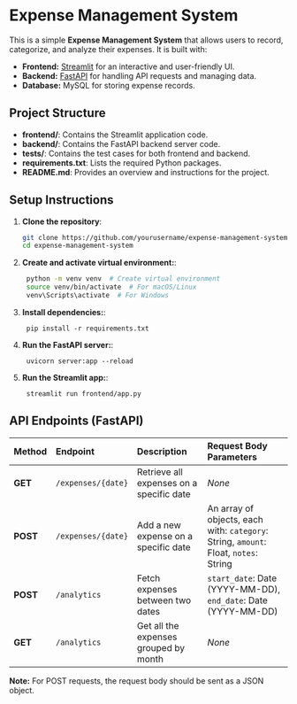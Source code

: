 # Expense Management System

This is a simple **Expense Management System** that allows users to record, categorize, and analyze their expenses. It is built with:

- **Frontend:** [Streamlit](https://streamlit.io/) for an interactive and user-friendly UI.
- **Backend:** [FastAPI](https://fastapi.tiangolo.com/) for handling API requests and managing data.
- **Database:** MySQL for storing expense records.

## Project Structure

- **frontend/**: Contains the Streamlit application code.
- **backend/**: Contains the FastAPI backend server code.
- **tests/**: Contains the test cases for both frontend and backend.
- **requirements.txt**: Lists the required Python packages.
- **README.md**: Provides an overview and instructions for the project.


## Setup Instructions

1. **Clone the repository**:
   ```bash
   git clone https://github.com/yourusername/expense-management-system.git
   cd expense-management-system
   ```
1. **Create and activate virtual environment:**:   
   ```bash
    python -m venv venv  # Create virtual environment
    source venv/bin/activate  # For macOS/Linux
    venv\Scripts\activate  # For Windows
   ```
1. **Install dependencies:**:   
   ```commandline
    pip install -r requirements.txt
   ```
1. **Run the FastAPI server:**:   
   ```commandline
    uvicorn server:app --reload
   ```
1. **Run the Streamlit app:**:   
   ```commandline
    streamlit run frontend/app.py
   ```

## API Endpoints (FastAPI)

| Method | Endpoint         | Description                              | Request Body Parameters                                                                                    |
| :----- | :--------------- | :--------------------------------------- | :--------------------------------------------------------------------------------------------------------- |
| **GET**  | `/expenses/{date}` | Retrieve all expenses on a specific date | *None*                                                                                                 |
| **POST** | `/expenses/{date}` | Add a new expense on a specific date    | An array of objects, each with: `category`: String, `amount`: Float, `notes`: String                  |
| **POST** | `/analytics`      | Fetch expenses between two dates         | `start_date`: Date (YYYY-MM-DD), `end_date`: Date (YYYY-MM-DD)                                          |
| **GET**  | `/analytics`      | Get all the expenses grouped by month   | *None*                                                                                                 |

**Note:** For POST requests, the request body should be sent as a JSON object.
